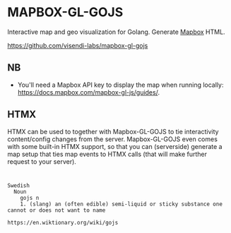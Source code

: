 # MAPBOX-GL-GOJS

Interactive map and geo visualization for Golang. Generate [Mapbox](https://github.com/mapbox/mapbox-gl-js) HTML.

https://github.com/visendi-labs/mapbox-gl-gojs


## NB
- You'll need a Mapbox API key to display the map when running locally: https://docs.mapbox.com/mapbox-gl-js/guides/.

## HTMX
HTMX can be used to together with Mapbox-GL-GOJS to tie interactivity content/config changes from the server. Mapbox-GL-GOJS even comes with some built-in HTMX support, so that you can (serverside) generate a map setup that ties map events to HTMX calls (that will make further request to your server).

#
#
#
#
#
#

```
Swedish
  Noun
    gojs n
    1. (slang) an (often edible) semi-liquid or sticky substance one cannot or does not want to name

https://en.wiktionary.org/wiki/gojs
```